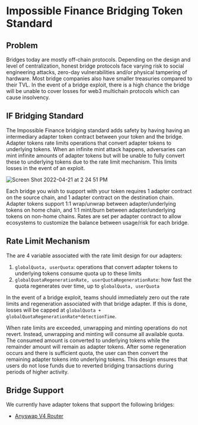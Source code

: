 # Impossible Finance Bridging Token Standard

## Problem
Bridges today are mostly off-chain protocols. Depending on the design and level of centralization, honest bridge protocols face varying risk to social engineering attacks, zero-day vulnerabilities and/or physical tampering of hardware. Most bridge companies also have smaller treasuries compared to their TVL. In the event of a bridge exploit, there is a high chance the bridge will be unable to cover losses for web3 multichain protocols which can cause insolvency.

## IF Bridging Standard
The Impossible Finance bridging standard adds safety by having having an intermediary adapter token contract between your token and the bridge. Adapter tokens rate limits operations that convert adapter tokens to underlying tokens. When an infinite mint attack happens, adversaries can mint infinite amounts of adapter tokens but will be unable to fully convert these to underlying tokens due to the rate limit mechanism. This limits losses in the event of an exploit.

![Screen Shot 2022-04-21 at 2 24 51 PM](https://user-images.githubusercontent.com/86365704/164528037-cdf612d1-6fa6-4161-932d-8165bb99624a.png)

Each bridge you wish to support with your token requires 1 adapter contract on the source chain, and 1 adapter contract on the destination chain. Adapter tokens support 1:1 wrap/unwrap between adapter/underlying tokens on home chain, and 1:1 mint/burn between adapter/underlying tokens on non-home chains. Rates are set per adapter contract to allow ecosystems to customize the balance between usage/risk for each bridge. 

## Rate Limit Mechanism
The are 4 variable associated with the rate limit design for our adapters:
1. ```globalQuota, userQuota```: operations that convert adapter tokens to underlying tokens consume quota up to these limits 
2. ```globalQuotaRegenerationRate, userQuotaRegenerationRate```: how fast the quota regenerates over time, up to ```globalQuota, userQuota```

In the event of a bridge exploit, teams should immediately zero out the rate limits and regeneration associated with that bridge adapter. If this is done, losses will be capped at ```globalQuota + globalQuotaRegenerationRate*detectionTime```.

When rate limits are exceeded, unwrapping and minting operations do not revert. Instead, unwrapping and minting will consume all available quota. The consumed amount is converted to underlying tokens while the remainder amount will remain as adapter tokens. After some regeneration occurs and there is sufficient quota, the user can then convert the remaining adapter tokens into underlying tokens. This design ensures that users do not lose funds due to reverted bridging transactions during periods of higher activity.

## Bridge Support
We currently have adapter tokens that support the following bridges:
- [Anyswap V4 Router](https://anyswap.exchange/)
